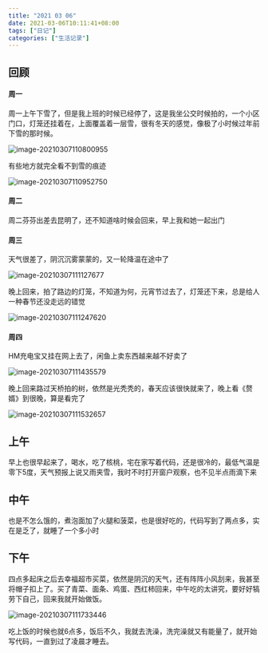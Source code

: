 ```yaml
---
title: "2021 03 06"
date: 2021-03-06T10:11:41+08:00
tags: ["日记"]
categories: ["生活记录"]
---
```


## 回顾

#### 周一

周一上午下雪了，但是我上班的时候已经停了，这是我坐公交时候拍的，一个小区门口，灯笼还挂着在，上面覆盖着一层雪，很有冬天的感觉，像极了小时候过年前下雪的那时候。

![image-20210307110800955](https://i.loli.net/2021/03/07/wy8ms53PUkA1G6x.png)

有些地方就完全看不到雪的痕迹

![image-20210307110952750](https://i.loli.net/2021/03/07/Ro2satnv8k59uSh.png)

#### 周二

周二芬芬出差去昆明了，还不知道啥时候会回来，早上我和她一起出门

#### 周三

天气很差了，阴沉沉雾蒙蒙的，又一轮降温在途中了

![image-20210307111127677](https://i.loli.net/2021/03/07/s8yTSgEn5ZI2QvL.png)

晚上回来，拍了路边的灯笼，不知道为何，元宵节过去了，灯笼还下来，总是给人一种春节还没走远的错觉

![image-20210307111247620](https://i.loli.net/2021/03/07/yvENlQXCLIhGA9Z.png)

#### 周四

HM充电宝又挂在网上去了，闲鱼上卖东西越来越不好卖了

![image-20210307111435579](https://i.loli.net/2021/03/07/o7ZiIMx6AuSEkye.png)

晚上回来路过天桥拍的树，依然是光秃秃的，春天应该很快就来了，晚上看《赘婿》到很晚，算是看完了

![image-20210307111532657](https://i.loli.net/2021/03/07/TIuz54XFblMqCw9.png)

## 上午

早上也很早起来了，喝水，吃了核桃，宅在家写着代码，还是很冷的，最低气温是零下5度，天气预报上说又雨夹雪，我时不时打开窗户观察，也不见半点雨滴下来

## 中午

也是不怎么饿的，煮泡面加了火腿和菠菜，也是很好吃的，代码写到了两点多，实在是乏了，就睡了一个多小时

## 下午

四点多起床之后去幸福超市买菜，依然是阴沉的天气，还有阵阵小风刮来，我甚至将帽子扣上了。买了青菜、面条、鸡蛋、西红柿回来，中午吃的太讲究，要好好犒劳下自己，回来我就开始做饭。

![image-20210307111733446](https://i.loli.net/2021/03/07/3BjnbR5h4pHc1fJ.png)

吃上饭的时候也就6点多，饭后不久，我就去洗澡，洗完澡就又有能量了，就开始写代码，一直到过了凌晨才睡去。
